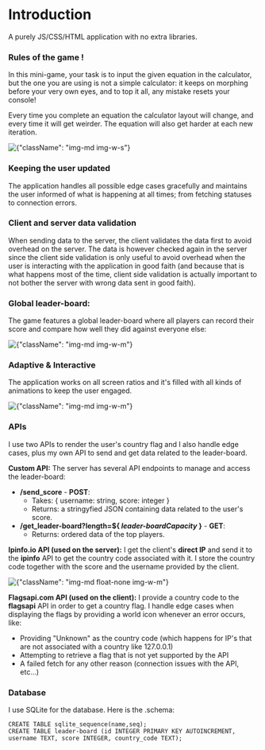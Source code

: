 # Introduction
A purely JS/CSS/HTML application with no extra libraries.

### Rules of the game !
In this mini-game, your task is to input the given equation in the calculator, but the one you are using is not a simple calculator: it keeps on morphing before your very own eyes, and to top it all, any mistake resets your console!

Every time you complete an equation the calculator layout will change, and every time it will get weirder. The equation will also get harder at each new iteration.

![{"className": "img-md img-w-s"}](./images/markdown/calculatormaster/buttons.gif)


### Keeping the user updated
The application handles all possible edge cases gracefully and maintains the user informed of what is happening at all times; from fetching statuses to connection errors.

### Client and server data validation
When sending data to the server, the client validates the data first to avoid overhead on the server. The data is however checked again in the server since the client side validation is only useful to avoid overhead when the user is interacting with the application in good faith (and because that is what happens most of the time, client side validation is actually important to not bother the server with wrong data sent in good faith).

### Global leader-board:
The game features a global leader-board where all players can record their score and compare how well they did against everyone else:

![{"className": "img-md img-w-m"}](./images/markdown/calculatormaster/leaderboard.gif)

### Adaptive & Interactive
The application works on all screen ratios and it's filled with all kinds of animations to keep the user engaged.

![{"className": "img-md img-w-m"}](./images/markdown/calculatormaster/responsive.gif)

### APIs
I use two APIs to render the user's country flag and I also handle edge cases, plus my own API to send and get data related to the leader-board.

**Custom API:** The server has several API endpoints to manage and access the leader-board:
- **/send_score** - **POST**:
    - Takes: { username: string, score: integer }
    - Returns: a stringyfied JSON containing data related to the user's score.
- **/get_leader-board?length=${ *leader-boardCapacity* }** - **GET**:
    - Returns: ordered data of the top players.

**Ipinfo.io API (used on the server):** I get the client's **direct IP** and send it to the **ipinfo** API to get the country code associated with it. I store the country code together with the score and the username provided by the client.

![{"className": "img-md float-none img-w-m"}](./images/markdown/calculatormaster/apis.png)

**Flagsapi.com API (used on the client):** I provide a country code to the **flagsapi** API in order to get a country flag. I handle edge cases when displaying the flags by providing a world icon whenever an error occurs, like:

- Providing "Unknown" as the country code (which happens for IP's that are not associated with a country like 127.0.0.1)
- Attempting to retrieve a flag that is not yet supported by the API
- A failed fetch for any other reason (connection issues with the API, etc...)


### Database
I use SQLite for the database. Here is the .schema:

```
CREATE TABLE sqlite_sequence(name,seq);
CREATE TABLE leader-board (id INTEGER PRIMARY KEY AUTOINCREMENT,  username TEXT, score INTEGER, country_code TEXT);
```